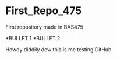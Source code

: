 # First_Repo_475

First repository made in BAS475

*BULLET 1
*BULLET 2

Howdy diddily dew this is me testing GitHub
